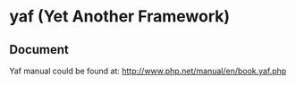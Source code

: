 # yaf (Yet Another Framework)

## Document
Yaf manual could be found at: http://www.php.net/manual/en/book.yaf.php
